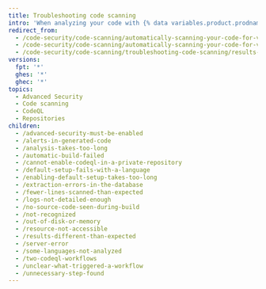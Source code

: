```yaml
---
title: Troubleshooting code scanning
intro: 'When analyzing your code with {% data variables.product.prodname_code_scanning %}, you may need to troubleshoot unexpected issues.'
redirect_from:
  - /code-security/code-scanning/automatically-scanning-your-code-for-vulnerabilities-and-errors/troubleshooting-your-default-setup-for-codeql
  - /code-security/code-scanning/automatically-scanning-your-code-for-vulnerabilities-and-errors/troubleshooting-the-codeql-workflow
  - /code-security/code-scanning/troubleshooting-code-scanning/results-differ-between-platforms
versions:
  fpt: '*'
  ghes: '*'
  ghec: '*'
topics:
  - Advanced Security
  - Code scanning
  - CodeQL
  - Repositories
children:
  - /advanced-security-must-be-enabled
  - /alerts-in-generated-code
  - /analysis-takes-too-long
  - /automatic-build-failed
  - /cannot-enable-codeql-in-a-private-repository
  - /default-setup-fails-with-a-language
  - /enabling-default-setup-takes-too-long
  - /extraction-errors-in-the-database
  - /fewer-lines-scanned-than-expected
  - /logs-not-detailed-enough
  - /no-source-code-seen-during-build
  - /not-recognized
  - /out-of-disk-or-memory
  - /resource-not-accessible
  - /results-different-than-expected
  - /server-error
  - /some-languages-not-analyzed
  - /two-codeql-workflows
  - /unclear-what-triggered-a-workflow
  - /unnecessary-step-found
---
```

